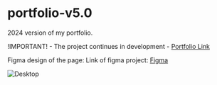 # portfolio-v5.0
2024 version of my portfolio.

!IMPORTANT! - The project continues in development - <a href="https://alissonfgc.com/" target="_blank">Portfolio Link</a>

Figma design of the page:
Link of figma project: <a href="https://www.figma.com/design/fISnLCzepOtAPxTGeh69gf/Untitled?node-id=0%3A1&t=VK4uUCYLMspcgcG6-1">Figma</a>

![Desktop](https://github.com/alissonfgc/portfolio-v5.0/assets/72516014/0b7cab63-5980-4907-953b-15fa62cd06d0)
